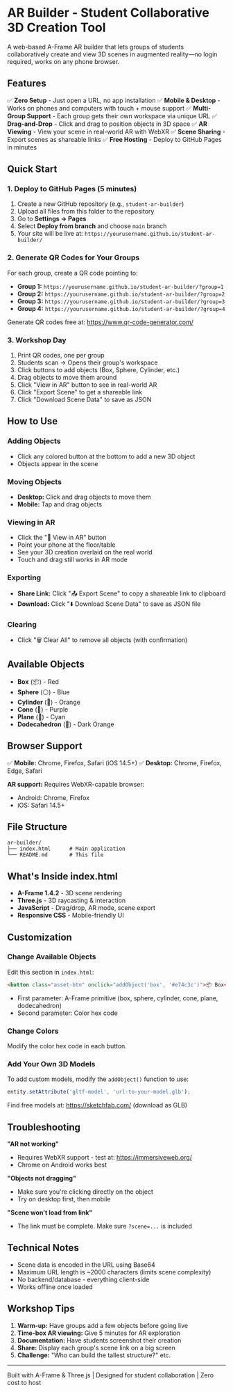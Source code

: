# AR Builder - Student Collaborative 3D Creation Tool

A web-based A-Frame AR builder that lets groups of students collaboratively create and view 3D scenes in augmented reality—no login required, works on any phone browser.

## Features

✅ **Zero Setup** - Just open a URL, no app installation
✅ **Mobile & Desktop** - Works on phones and computers with touch + mouse support
✅ **Multi-Group Support** - Each group gets their own workspace via unique URL
✅ **Drag-and-Drop** - Click and drag to position objects in 3D space
✅ **AR Viewing** - View your scene in real-world AR with WebXR
✅ **Scene Sharing** - Export scenes as shareable links
✅ **Free Hosting** - Deploy to GitHub Pages in minutes

## Quick Start

### 1. Deploy to GitHub Pages (5 minutes)

1. Create a new GitHub repository (e.g., `student-ar-builder`)
2. Upload all files from this folder to the repository
3. Go to **Settings → Pages**
4. Select **Deploy from branch** and choose `main` branch
5. Your site will be live at: `https://yourusername.github.io/student-ar-builder/`

### 2. Generate QR Codes for Your Groups

For each group, create a QR code pointing to:

- **Group 1:** `https://yourusername.github.io/student-ar-builder/?group=1`
- **Group 2:** `https://yourusername.github.io/student-ar-builder/?group=2`
- **Group 3:** `https://yourusername.github.io/student-ar-builder/?group=3`
- **Group 4:** `https://yourusername.github.io/student-ar-builder/?group=4`

Generate QR codes free at: https://www.qr-code-generator.com/

### 3. Workshop Day

1. Print QR codes, one per group
2. Students scan → Opens their group's workspace
3. Click buttons to add objects (Box, Sphere, Cylinder, etc.)
4. Drag objects to move them around
5. Click "View in AR" button to see in real-world AR
6. Click "Export Scene" to get a shareable link
7. Click "Download Scene Data" to save as JSON

## How to Use

### Adding Objects
- Click any colored button at the bottom to add a new 3D object
- Objects appear in the scene

### Moving Objects
- **Desktop:** Click and drag objects to move them
- **Mobile:** Tap and drag objects

### Viewing in AR
- Click the "🥽 View in AR" button
- Point your phone at the floor/table
- See your 3D creation overlaid on the real world
- Touch and drag still works in AR mode

### Exporting
- **Share Link:** Click "📤 Export Scene" to copy a shareable link to clipboard
- **Download:** Click "⬇️ Download Scene Data" to save as JSON file

### Clearing
- Click "🗑️ Clear All" to remove all objects (with confirmation)

## Available Objects

- **Box** (📦) - Red
- **Sphere** (⚪) - Blue
- **Cylinder** (🔶) - Orange
- **Cone** (🔺) - Purple
- **Plane** (📄) - Cyan
- **Dodecahedron** (🔷) - Dark Orange

## Browser Support

✅ **Mobile:** Chrome, Firefox, Safari (iOS 14.5+)
✅ **Desktop:** Chrome, Firefox, Edge, Safari

**AR support:** Requires WebXR-capable browser:
- Android: Chrome, Firefox
- iOS: Safari 14.5+

## File Structure

```
ar-builder/
├── index.html      # Main application
└── README.md       # This file
```

## What's Inside index.html

- **A-Frame 1.4.2** - 3D scene rendering
- **Three.js** - 3D raycasting & interaction
- **JavaScript** - Drag/drop, AR mode, scene export
- **Responsive CSS** - Mobile-friendly UI

## Customization

### Change Available Objects
Edit this section in `index.html`:

```html
<button class="asset-btn" onclick="addObject('box', '#e74c3c')">📦 Box</button>
```

- First parameter: A-Frame primitive (box, sphere, cylinder, cone, plane, dodecahedron)
- Second parameter: Color hex code

### Change Colors
Modify the color hex code in each button.

### Add Your Own 3D Models
To add custom models, modify the `addObject()` function to use:

```javascript
entity.setAttribute('gltf-model', 'url-to-your-model.glb');
```

Find free models at: https://sketchfab.com/ (download as GLB)

## Troubleshooting

**"AR not working"**
- Requires WebXR support - test at: https://immersiveweb.org/
- Chrome on Android works best

**"Objects not dragging"**
- Make sure you're clicking directly on the object
- Try on desktop first, then mobile

**"Scene won't load from link"**
- The link must be complete. Make sure `?scene=...` is included

## Technical Notes

- Scene data is encoded in the URL using Base64
- Maximum URL length is ~2000 characters (limits scene complexity)
- No backend/database - everything client-side
- Works offline once loaded

## Workshop Tips

1. **Warm-up:** Have groups add a few objects before going live
2. **Time-box AR viewing:** Give 5 minutes for AR exploration
3. **Documentation:** Have students screenshot their creation
4. **Share:** Display each group's scene link on a big screen
5. **Challenge:** "Who can build the tallest structure?" etc.

---

Built with A-Frame & Three.js | Designed for student collaboration | Zero cost to host